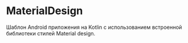 # MaterialDesign
Шаблон Android приложения на Kotlin с использованием встроенной библиотеки стилей Material design.
